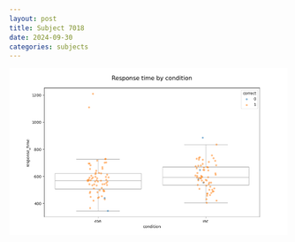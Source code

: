 ```yaml
---
layout: post
title: Subject 7018
date: 2024-09-30
categories: subjects
---
```


![](data/7018/run-1/7018_NF_rt.png)
